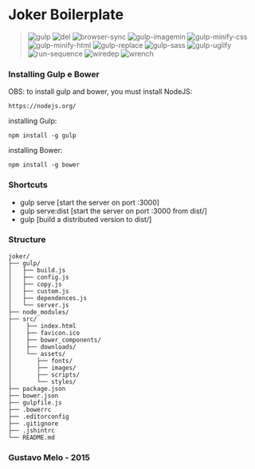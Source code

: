 # Joker Boilerplate

> ![gulp](https://img.shields.io/badge/gulp-%5E3.9.0-green.svg)
> ![del](https://img.shields.io/badge/del-%5E2.0.1-green.svg)
> ![browser-sync](https://img.shields.io/badge/browser--sync-%5E1.3.0-green.svg)
> ![gulp-imagemin](https://img.shields.io/badge/gulp--minify--css-%5E1.0.0-green.svg)
> ![gulp-minify-css](https://img.shields.io/badge/gulp--imagemin-%5E2.2.1-green.svg)
> ![gulp-minify-html](https://img.shields.io/badge/gulp--minify--html-%5E0.1.5-green.svg)
> ![gulp-replace](https://img.shields.io/badge/gulp--replace-%5E0.5.4-green.svg)
> ![gulp-sass](https://img.shields.io/badge/gulp--sass-%5E1.2.0-green.svg)
> ![gulp-uglify](https://img.shields.io/badge/gulp--uglify-%5E1.2.0-green.svg)
> ![run-sequence](https://img.shields.io/badge/run--sequence-%5E1.0.2-green.svg)
> ![wiredep](https://img.shields.io/badge/wiredep-~2.2.2-green.svg)
> ![wrench](https://img.shields.io/badge/wrench-~1.5.8-green.svg)


### Installing Gulp e Bower
OBS: to install gulp and bower, you must install NodeJS:

```
https://nodejs.org/
```

installing Gulp:

```
npm install -g gulp
```

installing Bower:

```
npm install -g bower
```

### Shortcuts

* gulp serve [start the server on port :3000]
* gulp serve:dist [start the server on port :3000 from dist/]
* gulp [build a distributed version to dist/]


### Structure

```
joker/
├── gulp/
│   ├── build.js
│   ├── config.js
│   ├── copy.js
│   ├── custom.js
│   ├── dependences.js
│   └── server.js  
├── node_modules/
├── src/
│    ├── index.html
│    ├── favicon.ico
│    ├── bower_components/
│    ├── downloads/
│    └── assets/
│	    ├── fonts/
│	    ├── images/
│	    ├── scripts/
│	    └── styles/
├── package.json
├── bower.json
├── gulpfile.js
├── .bowerrc
├── .editorconfig
├── .gitignore
├── .jshintrc
└── README.md
```

### Gustavo Melo - 2015




